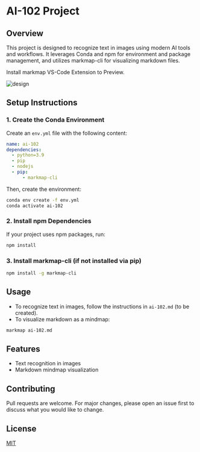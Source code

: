 # AI-102 Project

## Overview
This project is designed to recognize text in images using modern AI tools and workflows. It leverages Conda and npm for environment and package management, and utilizes markmap-cli for visualizing markdown files.

Install markmap VS-Code Extension to Preview.

![design](https://github.com/user-attachments/assets/a286ddb1-bfc3-459e-a277-e83fe0204e98)


## Setup Instructions

### 1. Create the Conda Environment
Create an `env.yml` file with the following content:

```yaml
name: ai-102
dependencies:
  - python=3.9
  - pip
  - nodejs
  - pip:
      - markmap-cli
```

Then, create the environment:
```bash
conda env create -f env.yml
conda activate ai-102
```

### 2. Install npm Dependencies
If your project uses npm packages, run:
```bash
npm install
```

### 3. Install markmap-cli (if not installed via pip)
```bash
npm install -g markmap-cli
```

## Usage
- To recognize text in images, follow the instructions in `ai-102.md` (to be created).
- To visualize markdown as a mindmap:
```bash
markmap ai-102.md
```

## Features
- Text recognition in images
- Markdown mindmap visualization

## Contributing
Pull requests are welcome. For major changes, please open an issue first to discuss what you would like to change.

## License
[MIT](LICENSE)

